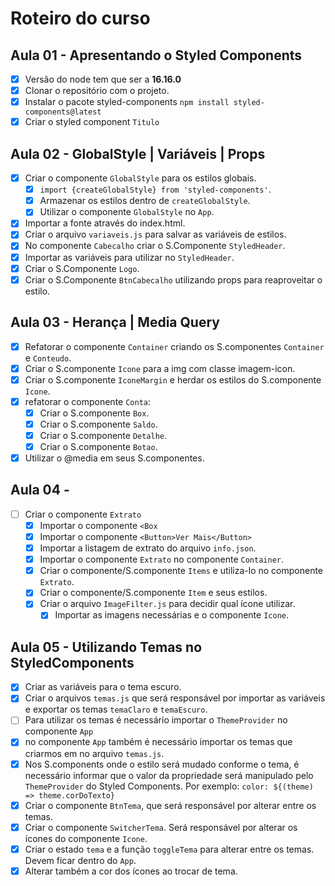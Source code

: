 # Roteiro do curso

## Aula 01 - Apresentando o Styled Components

- [x] Versão do node tem que ser a **16.16.0**
- [x] Clonar o repositório com o projeto.
- [x] Instalar o pacote styled-components `npm install styled-components@latest`
- [x] Criar o styled component `Titulo`

## Aula 02 - GlobalStyle | Variáveis | Props

- [x] Criar o componente `GlobalStyle` para os estilos globais.
  - [x] `import {createGlobalStyle} from 'styled-components'`.
  - [x] Armazenar os estilos dentro de `createGlobalStyle`.
  - [x] Utilizar o componente `GlobalStyle` no `App`.
- [x] Importar a fonte através do index.html.
- [x] Criar o arquivo `variaveis.js` para salvar as variáveis de estilos.
- [x] No componente `Cabecalho` criar o S.Componente `StyledHeader`.
- [x] Importar as variáveis para utilizar no `StyledHeader`.
- [x] Criar o S.Componente `Logo`.
- [x] Criar o S.Componente `BtnCabecalho` utilizando props para reaproveitar o estilo.

## Aula 03 - Herança | Media Query

- [x] Refatorar o componente `Container` criando os S.componentes `Container` e `Conteudo`.
- [x] Criar o S.componente `Icone` para a img com classe imagem-icon.
- [x] Criar o S.componente `IconeMargin` e herdar os estilos do S.componente `Icone`.
- [x] refatorar o componente `Conta`:
  - [x] Criar o S.componente `Box`.
  - [x] Criar o S.componente `Saldo`.
  - [x] Criar o S.componente `Detalhe`.
  - [x] Criar o S.componente `Botao`.
- [x] Utilizar o @media em seus S.componentes.

## Aula 04 -

- [ ] Criar o componente `Extrato`
  - [x] Importar o componente `<Box`
  - [x] Importar o componente `<Button>Ver Mais</Button>`
  - [x] Importar a listagem de extrato do arquivo `info.json`.
  - [x] Importar o componente `Extrato` no componente `Container`.
  - [x] Criar o componente/S.componente `Items` e utiliza-lo no componente `Extrato`.
  - [x] Criar o componente/S.componente `Item` e seus estilos.
  - [x] Criar o arquivo `ImageFilter.js` para decidir qual ícone utilizar.
    - [x] Importar as imagens necessárias e o componente `Icone`.

## Aula 05 - Utilizando Temas no StyledComponents

- [x] Criar as variáveis para o tema escuro.
- [x] Criar o arquivos `temas.js` que será responsável por importar as variáveis e exportar os temas `temaClaro` e `temaEscuro`.
- [ ] Para utilizar os temas é necessário importar o `ThemeProvider` no componente `App`
- [x] no componente `App` também é necessário importar os temas que criarmos em no arquivo `temas.js`.
- [x] Nos S.components onde o estilo será mudado conforme o tema, é necessário informar que o valor da propriedade será manipulado pelo `ThemeProvider` do Styled Components. Por exemplo: `color: ${(theme) => theme.corDoTexto}`
- [x] Criar o componente `BtnTema`, que será responsável por alterar entre os temas.
- [x] Criar o componente `SwitcherTema`. Será responsável por alterar os ícones do componente `Icone`.
- [x] Criar o estado `tema` e a função `toggleTema` para alterar entre os temas. Devem ficar dentro do `App`.
- [x] Alterar também a cor dos ícones ao trocar de tema.
